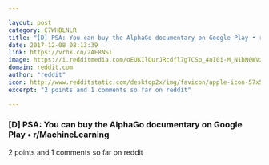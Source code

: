 ```yaml
---

layout: post
category: C7WHBLNLR
title: "[D] PSA: You can buy the AlphaGo documentary on Google Play • r/MachineLearning"
date: 2017-12-08 08:13:39
link: https://vrhk.co/2AE8NSi
image: https://i.redditmedia.com/oEUKIlQurJRcdfl7gTCSp_4oI0i-M_N1bN0WVzunwy4.jpg?w=320&s=74f79cbd42884f291cdb4672daaa79ee
domain: reddit.com
author: "reddit"
icon: http://www.redditstatic.com/desktop2x/img/favicon/apple-icon-57x57.png
excerpt: "2 points and 1 comments so far on reddit"

---
```


### [D] PSA: You can buy the AlphaGo documentary on Google Play • r/MachineLearning

2 points and 1 comments so far on reddit